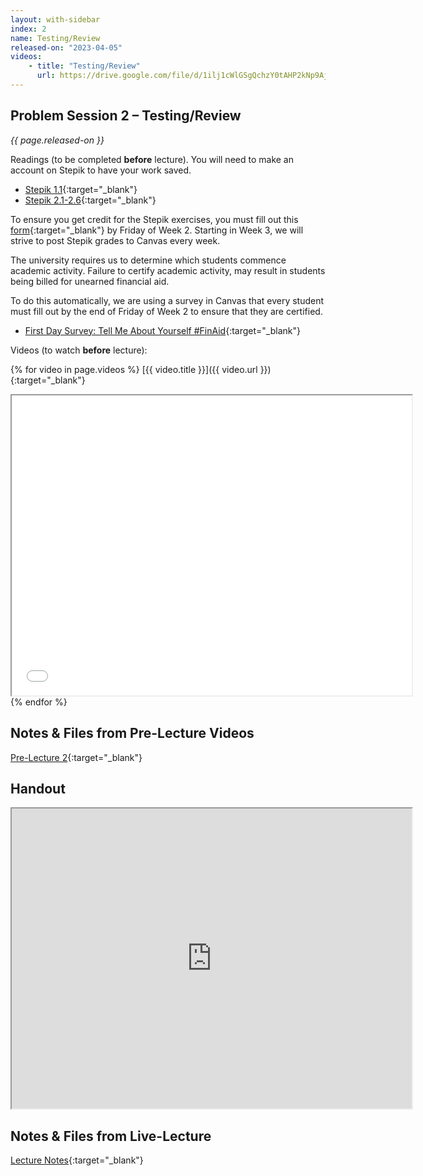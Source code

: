 ```yaml
---
layout: with-sidebar
index: 2
name: Testing/Review
released-on: "2023-04-05"
videos:
    - title: "Testing/Review"
      url: https://drive.google.com/file/d/1ilj1cWlGSgQchzY0tAHP2kNp9AjSx_wR
---
```


## Problem Session 2 – Testing/Review

_{{ page.released-on }}_

Readings (to be completed **before** lecture). You will need to make an account on Stepik to have your work saved.
- [Stepik 1.1](https://stepik.org/lesson/660933/step/1?unit=658548){:target="_blank"}
- [Stepik 2.1-2.6](https://stepik.org/lesson/693583/step/1?unit=693185){:target="_blank"}

To ensure you get credit for the Stepik exercises, you must fill out this [form](https://forms.gle/4UwhBqLGQaZKmwcF7){:target="_blank"} by Friday of Week 2. Starting in Week 3, we will strive to post Stepik grades to Canvas every week.

The university requires us to determine which students commence academic activity. Failure to certify academic activity, may result in students being billed for unearned financial aid.

To do this automatically, we are using a survey in Canvas that every student must fill out by the end of Friday of Week 2 to ensure that they are certified.
- [First Day Survey: Tell Me About Yourself #FinAid](https://canvas.ucsd.edu/courses/45403/quizzes/133769){:target="_blank"}

Videos (to watch **before** lecture):

{% for video in page.videos %}
[{{ video.title }}]({{ video.url }}){:target="_blank"}

<iframe src="{{ video.url }}/preview" width="640" height="480" allow="autoplay"></iframe>
{% endfor %}

## Notes & Files from Pre-Lecture Videos

[Pre-Lecture 2](https://github.com/ucsd-cse12-sp23/ucsd-cse12-sp23.github.io/tree/main/_pre-lectures/lecture-02){:target="_blank"}

## Handout

<iframe src="https://drive.google.com/file/d/10v-04XdYlVabMqShRJ5yoN9e8LGtTRbV/preview" width="640" height="480" allow="autoplay"></iframe>

## Notes & Files from Live-Lecture

[Lecture Notes](https://github.com/ucsd-cse12-sp23/ucsd-cse12-sp23.github.io/tree/main/_lectures/lecture-02){:target="_blank"}
